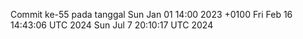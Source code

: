 Commit ke-55 pada tanggal Sun Jan 01 14:00 2023 +0100
Fri Feb 16 14:43:06 UTC 2024
Sun Jul  7 20:10:17 UTC 2024
